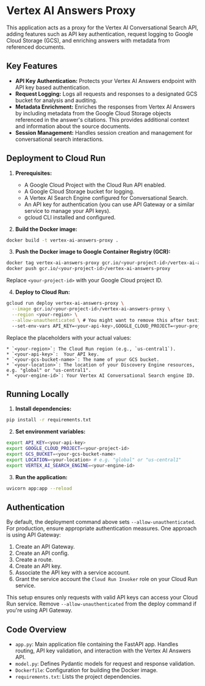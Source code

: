 # Vertex AI Answers Proxy

This application acts as a proxy for the Vertex AI Conversational Search API, adding features such as API key authentication, request logging to Google Cloud Storage (GCS), and enriching answers with metadata from referenced documents.

## Key Features

* **API Key Authentication:** Protects your Vertex AI Answers endpoint with API key based authentication.
* **Request Logging:** Logs all requests and responses to a designated GCS bucket for analysis and auditing.
* **Metadata Enrichment:**  Enriches the responses from Vertex AI Answers by including metadata from the Google Cloud Storage objects referenced in the answer's citations. This provides additional context and information about the source documents.
* **Session Management:** Handles session creation and management for conversational search interactions.

## Deployment to Cloud Run

1. **Prerequisites:**
    *  A Google Cloud Project with the Cloud Run API enabled.
    *  A Google Cloud Storage bucket for logging.
    *  A Vertex AI Search Engine configured for Conversational Search.
    *  An API key for authentication (you can use API Gateway or a similar service to manage your API keys).
    *  gcloud CLI installed and configured.

2. **Build the Docker image:**

```bash
docker build -t vertex-ai-answers-proxy .
```

3. **Push the Docker image to Google Container Registry (GCR):**

```bash
docker tag vertex-ai-answers-proxy gcr.io/<your-project-id>/vertex-ai-answers-proxy
docker push gcr.io/<your-project-id>/vertex-ai-answers-proxy
```
   Replace `<your-project-id>` with your Google Cloud project ID.


4. **Deploy to Cloud Run:**

```bash
gcloud run deploy vertex-ai-answers-proxy \
  --image gcr.io/<your-project-id>/vertex-ai-answers-proxy \
  --region <your-region> \
  --allow-unauthenticated \ # You might want to remove this after testing and implement proper authentication if deploying publicly.  See Authentication Section below.
  --set-env-vars API_KEY=<your-api-key>,GOOGLE_CLOUD_PROJECT=<your-project-id>,GCS_BUCKET=<your-gcs-bucket-name>,LOCATION=<your-location>,VERTEX_AI_SEARCH_ENGINE=<your-engine-id>
```

   Replace the placeholders with your actual values:

    * `<your-region>`: The Cloud Run region (e.g., `us-central1`).
    * `<your-api-key>`:  Your API key.
    * `<your-gcs-bucket-name>`: The name of your GCS bucket.
    * `<your-location>`: The location of your Discovery Engine resources, e.g. "global" or "us-central1".
    * `<your-engine-id>`: Your Vertex AI Conversational Search engine ID.

## Running Locally

1. **Install dependencies:**

```bash
pip install -r requirements.txt
```

2. **Set environment variables:**

```bash
export API_KEY=<your-api-key>
export GOOGLE_CLOUD_PROJECT=<your-project-id>
export GCS_BUCKET=<your-gcs-bucket-name>
export LOCATION=<your-location> # e.g. "global" or "us-central1"
export VERTEX_AI_SEARCH_ENGINE=<your-engine-id>
```

3. **Run the application:**

```bash
uvicorn app:app --reload
```

## Authentication
By default, the deployment command above sets `--allow-unauthenticated`.  For production, ensure appropriate authentication measures.  One approach is using API Gateway:

1. Create an API Gateway.
2. Create an API config.
3. Create a route.
4. Create an API key.
5. Associate the API key with a service account.
6. Grant the service account the `Cloud Run Invoker` role on your Cloud Run service.  

This setup ensures only requests with valid API keys can access your Cloud Run service. Remove `--allow-unauthenticated` from the deploy command if you're using API Gateway.

##  Code Overview
* `app.py`: Main application file containing the FastAPI app. Handles routing, API key validation, and interaction with the Vertex AI Answers API.
* `model.py`: Defines Pydantic models for request and response validation.
* `Dockerfile`:  Configuration for building the Docker image.
* `requirements.txt`: Lists the project dependencies.
